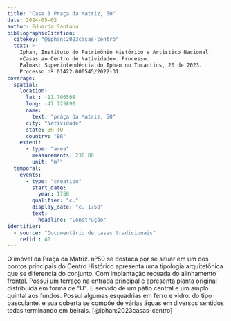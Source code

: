 ```yaml
---
title: "Casa à Praça da Matriz, 50"
date: 2024-05-02
author: Eduarda Santana
bibliographicCitation:
  citekey: "@iphan:2023casas-centro"
  text: >-
    Iphan, Instituto do Patrimônio Histórico e Artistico Nacional.
    «Casas ao Centro de Natividade». Processo.
    Palmas: Superintendência do Iphan no Tocantins, 20 de 2023.
    Processo nº 01422.000545/2022-31.
coverage:
  spatial:
    location:
      lat : -11.706508
      long: -47.725890
      name: 
        text: "praça da Matriz, 50"
      city: "Natividade"
      state: BR-TO
      country: "BR"
    extent:
      - type: "area"
        measurements: 236.88
        unit: "m²"
  temporal:
    events:
      - type: "creation"
        start_date:
          year: 1750
        qualifier: "c."
        display_date: "c. 1750"
        text:
          headline: "Construção"
identifier:
  - source: "Documentário de casas tradicionais"
    refid : 40
---
```


O imóvel da Praça da Matriz. nº50 se destaca por se situar em um dos pontos principais do Centro Histórico apresenta uma tipologia arquitetônica que se diferencia do conjunto. Com implantação recuada do alinhamento frontal. Possui um terraço na entrada principal e apresenta planta original distribuída em forma de "U". E servido de um pátio central e um amplo quintal aos fundos. Possui algumas esquadrias em ferro e vidro. do tipo basculante. e sua coberta se compõe de várias águas em diversos sentidos todas terminando em beirais. [@iphan:2023casas-centro]
